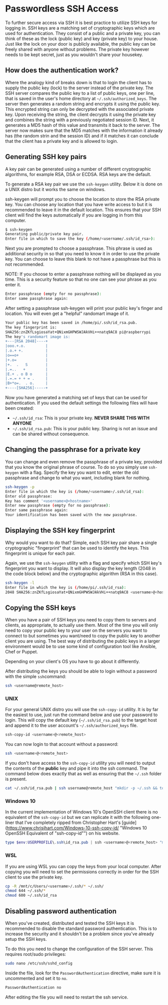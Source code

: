 # Passwordless SSH Access

To further secure access via SSH it is best practice to utilize SSH keys for logging in.
SSH keys are a matching set of cryptographic keys which are used for authentication. They consist of a public and a private key, you can think of these as the lock (public key) and key (private key) to your house. Just like the lock on your door is publicly available, the public key can be freely shared with anyone without problems. The private key however needs to be kept secret, just as you wouldn't share your housekey.

## How does the authentication work?

Where the analogy kind of breaks down is that to login the client has to supply the public key (lock) to the server instead of the private key. The SSH server compares the public key to a list of public keys, one per line, that is saved in the user's home directory at `~/.ssh/authorized_keys`.
The server then generates a random string and encrypts it using the public key. This encrypted string can only be decrypted with the associated private key. Upon receiving the string, the client decrypts it using the private key and combines the string with a previously negotiated session ID. 
Next, it generates a MD5 hash of this value and transmits it back to the server. The server now makes sure that the MD5 matches with the information it already has (the random strin and the session ID) and if it matches it can conclude that the client has a private key and is allowed to login.

## Generating SSH key pairs

A key pair can be generated using a number of different cryptographic algorithms, for example RSA, DSA or ECDSA. RSA keys are the default.

To generate a RSA key pair we use the `ssh-keygen` utility. Below it is done on a UNIX distro but it works the same on windows.

ssh-keygen will prompt you to choose the location to store the RSA private key. You can choose any location that you have write access to but it is recommended to leave it in the default location. This ensures that your SSH client will find the keys automatically if you are logging in from this computer.

```bash
$ ssh-keygen
Generating public/private key pair.
Enter file in which to save the key (/home/<username/.ssh/id_rsa>):
```

Next you are prompted to choose a passphrase. This phrase is used as additional security in so that you need to know it in order to use the private key. You can choose to leave this blank to not have a passphrase but this is not recommended.

NOTE: If you choose to enter a passphrase nothing will be displayed as you time. This is a security feature so that no one can see your phrase as you enter it.

```bash
Enter passphrase (empty for no passphrase):
Enter same passphrase again:
```

After setting a passphrase ssh-keygen will print your public key's finger and location. You will even get a "helpful" randomart image of it.

```bash
Your public key has been saved in /home/pi/.ssh/id_rsa.pub.
The key fingerprint is:
SHA256:znZKfLsgiosaYat+QNixmGHPWSWJAkVHi++natq9AC8 pi@raspberrypi
The key's randomart image is:
+---[RSA 2048]----+
|ooo.+.o.         |
|.o.+ +.          |
|o==o+            |
|+.o=             |
|+.  .   S        |
|.=..   +         |
|E.+ . o B o      |
|.=.= + + = .     |
|B+*o=.  . o.     |
+----[SHA256]-----+
```

Now you have generated a matching set of keys that can be used for authentication. If you used the default settings the following files will have been created:

- `~/.ssh/id_rsa`: This is your private key. **NEVER SHARE THIS WITH ANYONE**
- `~/.ssh/id_rsa.pub`: This is your public key. Sharing is not an issue and can be shared without consequence.

## Changing the passphrase for a private key

You can change and even remove the passphrase of a private key, provided that you know the original phrase of course.
To do so you simply use `ssh-keygen` with a flag. Specify the key you want to edit, enter the old passphrase and change to what you want, including blank for nothing.

```bash
ssh-keygen -p
Enter file in which the key is (/home/<username>/.ssh/id_rsa):
Enter old passphrase: 
Key has comment '<username>@<hostname>'
Enter new passphrase (empty for no passphrase): 
Enter same passphrase again: 
Your identification has been saved with the new passphrase.
```

## Displaying the SSH key fingerprint

Why would you want to do that? Simple, each SSH key pair share a single cryptographic "fingerprint" that can be used to identify the keys. This fingerprint is unique for each pair.

Again, we use the `ssh-keygen` utility with a flag and specify which SSH key's fingerprint you want to display. It will also display the key length (2048 in the code block below) and the cryptographic algorithm (RSA in this case).

```bash
ssh-keygen -l
Enter file in which the key is (/home/pi/.ssh/id_rsa): 
2048 SHA256:znZKfLsgiosaYat+QNixmGHPWSWJAkVHi++natq9AC8 <username>@<hostname> (RSA)
```

## Copying the SSH keys

When you have a pair of SSH keys you need to copy them to servers and clients, as appropriate, to actually use them. Most of the time you will only need to copy your public key to your user on the servers you want to connect to but sometimes you want/need to copy the public key to another client you are using.
The best way of distributing the public keys in a larger environment would be to use some kind of configuration tool like Ansible, Chef or Puppet.

Depending on your client's OS you have to go about it differently.

After distributing the keys you should be able to login without a password with the simple `ssh`command:

```bash
ssh <username@remote_host>
```

### UNIX

For your general UNIX distro you will use the `ssh-copy-id` utility. It is by far the easiest to use, just run the command below and use your password to login. This will copy the default key (`~/.ssh/id_rsa.pub`) to the target host and append it to the user account's `~/.ssh/authorized_keys` file.

```bash
ssh-copy-id <username>@<remote_host>
```

You can now login to that account without a password:

```bash
ssh <username>@<remote_host>
```

If you don't have access to the `ssh-copy-id` utility you will need to output the contents of the **public** key and pipe it into the ssh command. The command below does exactly that as well as ensuring that the `~/.ssh` folder is present.

```bash
cat ~/.ssh/id_rsa.pub | ssh username@remote_host "mkdir -p ~/.ssh && touch ~/.ssh/authorized_keys && cat >> ~/.ssh/authorized_keys"
```

### Windows 10

In the current implementation of Windows 10's OpenSSH client there is no equivalent of the `ssh-copy-id` but we can replicate it with the following one-liner that I've completely ripped from Christopher Hart's [guide](https://www.chrisjhart.com/Windows-10-ssh-copy-id/ "Windows 10 OpenSSH Equivalent of "ssh-copy-id"") on his website.

```powershell
type $env:USERPROFILE\.ssh\id_rsa.pub | ssh <username>@<remote_host> "mkdir -p ~/.ssh && cat >> ..ssh/authorized_keys"
```

### WSL

If you are using WSL you can copy the keys from your local computer. After copying you will need to set the permissions correctly in order for the SSH client to use the private key.

```bash
cp -R /mnt/c/Users/<username>/.ssh/* ~/.ssh/
chmod 644 ~/.ssh/*
chmod 600 ~/.ssh/id_rsa
```

## Disabling password authentication

When you've created, distributed and tested the SSH keys it is recommended to disable the standard password authentication. This is to increase the security and it shouldn't be a problem since you've already setup the SSH keys.

To do this you need to change the configuration of the SSH server. This requires root/sudo privileges:

```bash
sudo nano /etc/ssh/sshd_config
```

Inside the file, look for the `PasswordAuthentication` directive, make sure it is uncommented and set it to `no`.

```bash
PasswordAuthentication no
```

After editing the file you will need to restart the ssh service.
